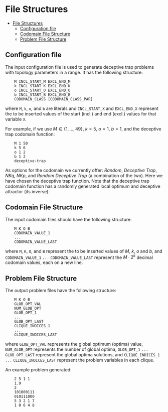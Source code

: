 
# File Structures

- [File Structures](#file-structures)
  - [Configuration file](#configuration-file)
  - [Codomain File Structure](#codomain-file-structure)
  - [Problem File Structure](#problem-file-structure)

## Configuration file


The input configuration file is used to generate deceptive trap problems with topology parameters in a range. It has the following structure:
```
    M INCL_START_M EXCL_END_M
    k INCL_START_K EXCL_END_K
    o INCL_START_O EXCL_END_O
    b INCL_START_B EXCL_END_B
    CODOMAIN_CLASS [CODOMAIN_CLASS_PAR]
```
where `M`, `k`, `o`, and `b` are literals and `INCL_START_X` and `EXCL_END_X` represent the to be inserted values of the start (incl.) and end (excl.) values for that variable `X`. 

For example, if we use $M \in \{1, ..., 49\}$, $k = 5$, $o = 1$, $b = 1$, and the deceptive trap codomain function: 
```
    M 1 50 
    k 5 6 
    o 1 2 
    b 1 2
    deceptive-trap
```

As options for the codomain we currently offer: *Random*, *Deceptive Trap*, *NKq*, *NKp*, and *Random Deceptive Trap* (a combination of the two). Here we have chosen the deceptive trap function. Note that the deceptive trap codomain function has a randomly generated local optimum and deceptive attractor (its inverse).

## Codomain File Structure

The input codomain files should have the following structure: 
```
    M K O B
    CODOMAIN_VALUE_1
    ...
    CODOMAIN_VALUE_LAST
```
where `M`, `K`, `O`, and `B` represent the to be inserted values of $M$, $k$, $o$ and $b$, and `CODOMAIN_VALUE_1` `...` `CODOMAIN_VALUE_LAST` represent the $M \cdot 2^k$ decimal codomain values, each on a new line. 

## Problem File Structure

The output problem files have the following structure:
```
    M K O B
    GLOB_OPT_VAL
    NUM_GLOB_OPT
    GLOB_OPT_1
    ...
    GLOB_OPT_LAST
    CLIQUE_INDICES_1
    ...
    CLIQUE_INDICES_LAST
```
where `GLOB_OPT_VAL` represents the global optimum (optima) value, `NUM_GLOB_OPT` represents the number of global optima, `GLOB_OPT_1` `...` `GLOB_OPT_LAST` represent the global optima solutions, and `CLIQUE_INDICES_1` `...` `CLIQUE_INDICES_LAST` represent the problem variables in each clique. 

An example problem generated:

```
    2 5 1 1
    1.9
    2
    101000111
    010111000
    5 3 2 1 7
    1 0 6 4 8
```